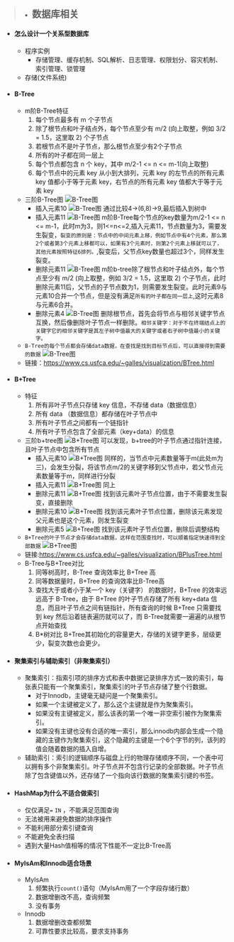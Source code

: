 
>- ## 数据库相关
>  
- #### 怎么设计一个关系型数据库
  - 程序实例
    - 存储管理、缓存机制、SQL解析、日志管理、权限划分、容灾机制、索引管理、锁管理
  - 存储(文件系统)
  
- #### B-Tree
  - m阶B-Tree特征
    1. 每个节点最多有 m 个子节点
    2. 除了根节点和叶子结点外，每个节点至少有 m/2 (向上取整，例如 3/2 = 1.5，这里取 2) 个子节点
    3. 若根节点不是叶子节点，那么根节点至少有2个子节点
    4. 所有的叶子都在同一层上
    5. 每个节点都包含 n 个 key，其中 m/2-1 <= n <= m-1(向上取整)
    6. 每个节点中的元素 key 从小到大排列，元素 key 的左节点的所有元素 key 值都小于等于元素 key，右节点的所有元素 key 值都大于等于元素 key
  - 三阶B-Tree图
    ![B-Tree图](http://wxf.zcoder.top/server/files/btree1.png)
    - 插入元素10
    ![B-Tree图](http://wxf.zcoder.top/server/files/btreei10.gif)
    通过比较4->(6,8)->9,最后插入到树中
    - 插入元素11
    ![B-Tree图](http://wxf.zcoder.top/server/files/btreei11.gif)
    m阶B-Tree每个节点的key数量为m/2-1 <= n <= m-1，此时m为3，则1<=n<=2,插入元素11，节点数量为3，需要发生裂变，`裂变的原则是：节点中的中间元素上移，例如节点中有4个元素，那么第2个或者第3个元素上移都可以，如果有3个元素时，则第2个元素上移就可以了，其他元素按照特征6排列。`,裂变后，父节点key数量也超过3个，同样发生裂变。
    - 删除元素11
    ![B-Tree图](http://wxf.zcoder.top/server/files/btreed11.gif) 
    m阶b-tree除了根节点和叶子结点外，每个节点至少有 m/2 (向上取整，例如 3/2 = 1.5，这里取 2) 个子节点，此时删除元素11后，父节点的子节点数为1，则需要发生裂变。此时元素9与元素10合并一个节点，但是没有满足`所有的叶子都在同一层上`,这时元素8与元素6合并。
    - 删除元素4
    ![B-Tree图](http://wxf.zcoder.top/server/files/btreed4.gif) 
    删除根节点，首先会将节点与相邻关键字节点互换，然后像删除叶子节点一样删除。`相邻关键字：对于不在终端结点上的关键字它的相邻关键字是其左子树中值最大的关键字或者右子树中值最小的关键字。`
  - `B-Tree的每个节点都会存储data数据，在查找是找到目标节点后，可以直接得到需要的数据`
    ![B-Tree图](http://wxf.zcoder.top/server/files/btreedata.png) 
  - 链接：https://www.cs.usfca.edu/~galles/visualization/BTree.html
    
- #### B+Tree
  - 特征
    1. 所有非叶子节点只存储 key 信息，不存储 data（数据信息）
    2. 所有 data （数据信息）都存储在叶子节点中
    3. 所有叶子节点之间都有一个链指针
    4. 所有叶子节点包含了全部元素（key+data）的信息
  - 三阶b+tree图
  ![B+Tree图](http://wxf.zcoder.top/server/files/b+tree.png)
  可以发现，b+tree的叶子节点通过指针连接，且叶子节点中包含所有节点
    - 插入元素10
    ![B+Tree图](http://wxf.zcoder.top/server/files/b+treei10.gif)
  同样的，当节点中元素数量等于m(此处m为三)，会发生分裂，将该节点m/2的关键字移到父节点中，若父节点元素数量等于m，同样进行分裂
    - 插入元素11
    ![B+Tree图](http://wxf.zcoder.top/server/files/b+treei11.gif)
    同上
    - 删除元素11
    ![B+Tree图](http://wxf.zcoder.top/server/files/b+treed11.gif)
    找到该元素叶子节点位置，由于不需要发生裂变，直接删除
    - 删除元素10
    ![B+Tree图](http://wxf.zcoder.top/server/files/b+treed10.gif)
    找到该元素叶子节点位置，删除该元素发现父元素也是这个元素，则发生裂变
    - 删除元素5
    ![B+Tree图](http://wxf.zcoder.top/server/files/b+treed5.gif)
    找到该元素叶子节点位置，删除后调整结构
  - `B+Tree的叶子节点才会存储data数据，这样在范围查找时，可以顺着指定快速得到全部数据`
  ![B+Tree图](http://wxf.zcoder.top/server/files/b+treedata.png)
  - 链接:https://www.cs.usfca.edu/~galles/visualization/BPlusTree.html
  - B-Tree与B+Tree对比
    1. 同等树高时，B-Tree 查询效率比 B+Tree 高
    2. 同等数据量时，B+Tree 的查询效率比B-Tree高
    3. 查找大于或者小于某一个 key（关键字） 的数据时，B+Tree 的效率远远高于 B-Tree，由于 B+Tree 的叶子节点存储了所有 key+data 信息，而且叶子节点之间有链指针，所有查询的时候 B+Tree 只需要找到 key 然后沿着链表遍历就可以了，而 B-Tree就需要一遍遍的从根节点开始查找
    4. B*树对比 B+Tree其初始化的容量更大，存储的关键字更多，层级更少，裂变次数也会更少。
- #### 聚集索引与辅助索引（非聚集索引）
  - 聚集索引：指索引项的排序方式和表中数据记录排序方式一致的索引，每张表只能有一个聚集索引，聚集索引的叶子节点存储了整个行数据。
    - 对于Innodb，主键毫无疑问是一个聚集索引。
    - 如果一个主键被定义了，那么这个主键就是作为聚集索引。
    - 如果没有主键被定义，那么该表的第一个唯一非空索引被作为聚集索引。
    - 如果没有主键也没有合适的唯一索引，那么innodb内部会生成一个隐藏的主键作为聚集索引，这个隐藏的主键是一个6个字节的列，该列的值会随着数据的插入自增。
  - 辅助索引：索引的逻辑顺序与磁盘上行的物理存储顺序不同，一个表中可以拥有多个非聚集索引。叶子节点并不包含行记录的全部数据。叶子节点除了包含键值以外，还存储了一个指向该行数据的聚集索引键的书签。
- #### HashMap为什么不适合做索引
  - 仅仅满足`=` `IN` ，不能满足范围查询
  - 无法被用来避免数据的排序操作
  - 不能利用部分索引键查询
  - 不能避免全表扫描
  - 遇到大量Hash值相等的情况下性能不一定比B-Tree高
- #### MyIsAm和Innodb适合场景
  - MyIsAm
    1. 频繁执行`count()`语句（MyIsAm用了一个字段存储行数）
    2. 数据增删改不高，查询频繁
    3. 没有事务
  - Innodb
    1. 数据增删改查都频繁
    2. 可靠性要求比较高，要求支持事务